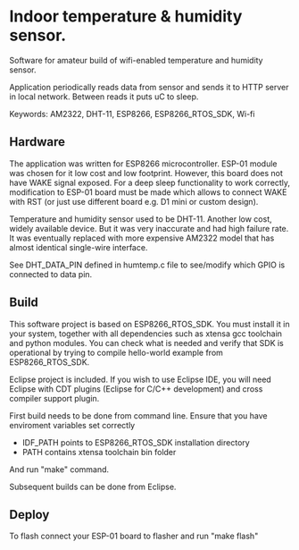 # Indoor temperature & humidity sensor.

Software for amateur build of wifi-enabled temperature and humidity sensor.

Application periodically reads data from sensor and sends it to HTTP server in local network.
Between reads it puts uC to sleep.

Keywords: AM2322, DHT-11, ESP8266, ESP8266_RTOS_SDK, Wi-fi



## Hardware

The application was written for ESP8266 microcontroller. ESP-01 module was chosen for it low cost and low footprint.
However, this board does not have WAKE signal exposed. For a deep sleep functionality to work correctly, modification to
ESP-01 board must be made  which allows to connect WAKE with RST (or just use different board e.g. D1 mini or custom design).

Temperature and humidity sensor used to be DHT-11. Another low cost, widely available device. 
But it was very inaccurate and had high failure rate. It was eventually replaced with more expensive AM2322 model
that has almost identical single-wire interface.

See DHT_DATA_PIN defined in humtemp.c file to see/modify which GPIO is connected to data pin.

## Build

This software project is based on ESP8266_RTOS_SDK. You must install it in your system, together with all dependencies
such as xtensa gcc toolchain and python modules. You can check what is needed and verify that SDK is operational by
trying to compile hello-world example from ESP8266_RTOS_SDK.

Eclipse project is included. If you wish to use Eclipse IDE, you will need Eclipse with CDT plugins
 (Eclipse for C/C++ development) and cross compiler support plugin.

First build needs to be done from command line. Ensure that you have enviroment variables set correctly

 * IDF_PATH points to  ESP8266_RTOS_SDK installation directory
 * PATH contains xtensa toolchain bin folder
 
And run "make" command.

Subsequent builds can be done from Eclipse.

## Deploy

To flash connect your ESP-01 board to flasher and run "make flash"





